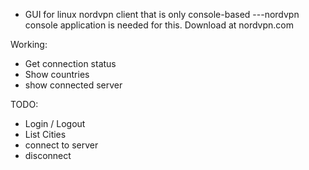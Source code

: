 
- GUI for linux nordvpn client that is only console-based
---nordvpn console application is needed for this. 
Download at nordvpn.com

Working:
  - Get connection status
  - Show countries
  - show connected server
  
TODO:
  - Login / Logout
  - List Cities
  - connect to server
  - disconnect

